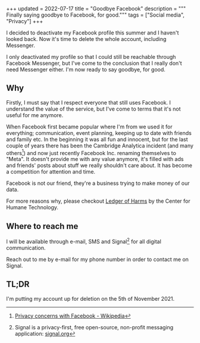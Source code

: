 +++
updated = 2022-07-17
title = "Goodbye Facebook"
description = """
Finally saying goodbye to Facebook, for good."""
tags = ["Social media", "Privacy"] 
+++

I decided to deactivate my Facebook profile this summer and I haven't looked
back. Now it's time to delete the whole account, including Messenger.

I only deactivated my profile so that I could still be reachable through
Facebook Messenger, but I've come to the conclusion that I really don't need
Messenger either. I'm now ready to say goodbye, for good.

## Why

Firstly, I must say that I respect everyone that still uses Facebook. I
understand the value of the service, but I've come to terms that it's not useful
for me anymore.

When Facebook first became popular where I'm from we used it for everything;
communication, event planning, keeping up to date with friends and family etc.
In the beginning it was all fun and innocent, but for the last couple of years
there has been the Cambridge Analytica incident (and many others[^1]) and now
just recently Facebook Inc. renaming themselves to "Meta". It doesn't provide me
with any value anymore, it's filled with ads and friends' posts about stuff we
really shouldn't care about. It has become a competition for attention and time.

Facebook is not our friend, they're a business trying to make money of our data.

For more reasons why, please checkout
[Ledger of Harms](https://ledger.humanetech.com/) by the Center for Humane
Technology.

## Where to reach me

I will be available through e-mail, SMS and Signal[^2] for all digital
communication.

Reach out to me by e-mail for my phone number in order to contact me on Signal.

## TL;DR

I'm putting my account up for deletion on the 5th of November 2021.

[^1]:
    [Privacy concerns with Facebook - Wikipedia](https://en.wikipedia.org/wiki/Privacy_concerns_with_Facebook)

[^2]:
    Signal is a privacy-first, free open-source, non-profit messaging
    application: [signal.org](https://signal.org)
